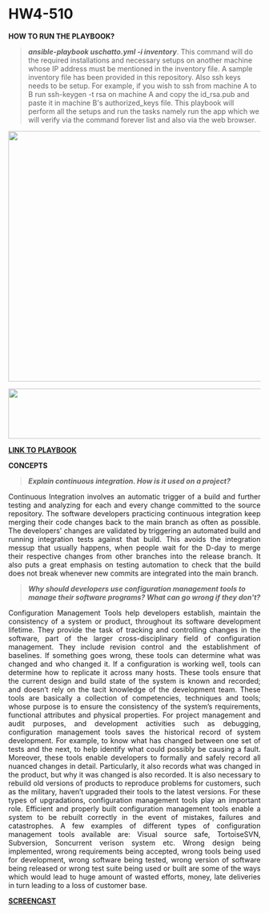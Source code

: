 # HW4-510

**HOW TO RUN THE PLAYBOOK?**
> ***ansible-playbook uschatto.yml -i inventory***. This command will do the required installations and necessary setups on another machine whose IP address must be mentioned in the inventory file. A sample inventory file has been provided in this repository. Also ssh keys needs to be setup. For example, if you wish to ssh from machine A to B run ssh-keygen -t rsa on machine A and copy the id_rsa.pub and paste it in machine B's authorized_keys file. This playbook will perform all the setups and run the tasks namely run the app which we will verify via the command forever list and also via the web browser.

<p align="center"> 
<img src="https://media.github.ncsu.edu/user/12214/files/bdc97000-0f35-11ea-9faf-38fc9109a93d" width="600" height="500">
</p>

<p align="center"> 
<img src="https://media.github.ncsu.edu/user/12214/files/637cdf00-0f36-11ea-8bd4-abe66dff2e78" width="900" height="100">
</p>

[**LINK TO PLAYBOOK**](https://github.ncsu.edu/uschatto/HW4-510/blob/master/uschatto.yml)

**CONCEPTS**
> ***Explain continuous integration. How is it used on a project?***
<p align="justify"> Continuous Integration involves an automatic trigger of a build and further testing and analyzing for each and every change committed to the source repository. The software developers practicing continuous integration keep merging their code changes back to the main branch as often as possible. The developers' changes are validated by triggering an automated build and running integration tests against that build. This avoids the integration messup that usually happens, when people wait for the D-day to merge their respective changes from other branches into the release branch. It also puts a great emphasis on testing automation to check that the build does not break whenever new commits are integrated into the main branch.</p> 

> ***Why should developers use configuration management tools to manage their software programs? What can go wrong if they don't?***
<p align="justify"> Configuration Management Tools help developers establish, maintain the consistency of a system or product, throughout its software development lifetime. They provide the task of tracking and controlling changes in the software, part of the larger cross-disciplinary field of configuration management. They include revision control and the establishment of baselines. If something goes wrong, these tools can determine what was changed and who changed it. If a configuration is working well, tools can determine how to replicate it across many hosts. These tools ensure that the current design and build state of the system is known and recorded; and doesn’t rely on the tacit knowledge of the development team. These tools are basically a collection of competencies, techniques and tools; whose purpose is to ensure the consistency of the system’s requirements, functional attributes and physical properties. For project management and audit purposes, and development activities such as debugging, configuration management tools saves the historical record of system development. For example, to know what has changed between one set of tests and the next, to help identify what could possibly be causing a fault. Moreover, these tools enable developers to formally and safely record all nuanced changes in detail. Particularly, it also records what was changed in the product, but why it was changed is also recorded. It is also necessary to rebuild old versions of products to reproduce problems for customers, such as the military, haven’t upgraded their tools to the latest versions. For these types of upgradations, configuration management tools play an important role. Efficient and properly built configuration management tools enable a system to be rebuilt correctly in the event of mistakes, failures and catastrophes. A few examples of different types of configuration management tools available are: Visual source safe, TortoiseSVN, Subversion, Soncurrent verison system etc. Wrong design being implemented, wrong requirements being accepted, wrong tools being used for development, wrong software being tested, wrong version of software being released or wrong test suite being used or built are some of the ways which would lead to huge amount of wasted efforts, money, late deliveries in turn leading to a loss of customer base. </p>

[**SCREENCAST**](https://drive.google.com/open?id=1wCBvEc_pClzHeESnRNAEuslXSwWM2MDh)
